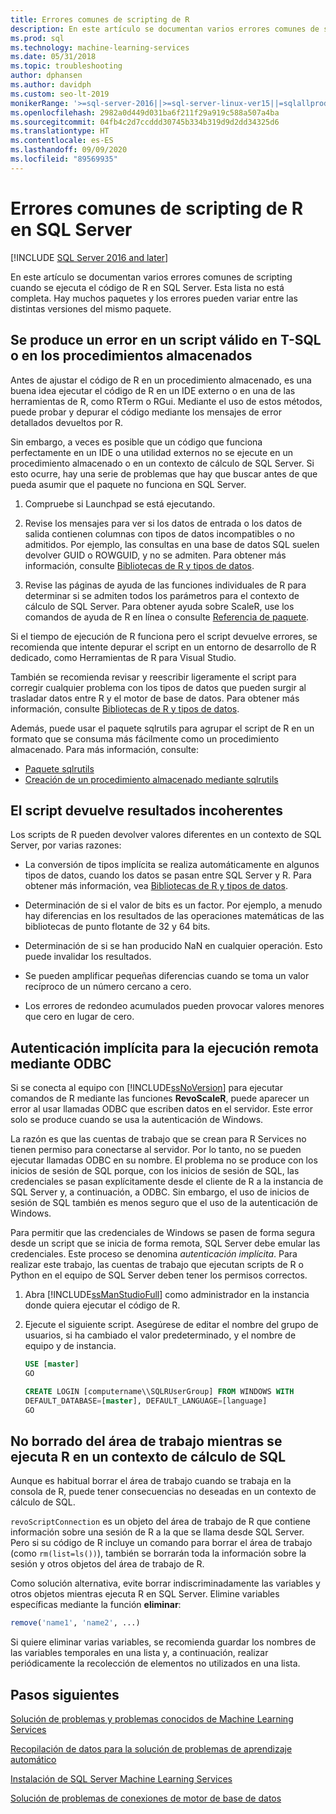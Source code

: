 ```yaml
---
title: Errores comunes de scripting de R
description: En este artículo se documentan varios errores comunes de scripting que podría encontrar cuando ejecuta el código de R en SQL Server.
ms.prod: sql
ms.technology: machine-learning-services
ms.date: 05/31/2018
ms.topic: troubleshooting
author: dphansen
ms.author: davidph
ms.custom: seo-lt-2019
monikerRange: '>=sql-server-2016||>=sql-server-linux-ver15||=sqlallproducts-allversions'
ms.openlocfilehash: 2982a0d449d031ba6f211f29a919c588a507a4ba
ms.sourcegitcommit: 04fb4c2d7ccddd30745b334b319d9d2dd34325d6
ms.translationtype: HT
ms.contentlocale: es-ES
ms.lasthandoff: 09/09/2020
ms.locfileid: "89569935"
---
```

# <a name="common-r-scripting-errors-in-sql-server"></a>Errores comunes de scripting de R en SQL Server
[!INCLUDE [SQL Server 2016 and later](../../includes/applies-to-version/sqlserver2016.md)]

En este artículo se documentan varios errores comunes de scripting cuando se ejecuta el código de R en SQL Server. Esta lista no está completa. Hay muchos paquetes y los errores pueden variar entre las distintas versiones del mismo paquete.

## <a name="valid-script-fails-in-t-sql-or-in-stored-procedures"></a>Se produce un error en un script válido en T-SQL o en los procedimientos almacenados

Antes de ajustar el código de R en un procedimiento almacenado, es una buena idea ejecutar el código de R en un IDE externo o en una de las herramientas de R, como RTerm o RGui. Mediante el uso de estos métodos, puede probar y depurar el código mediante los mensajes de error detallados devueltos por R.

Sin embargo, a veces es posible que un código que funciona perfectamente en un IDE o una utilidad externos no se ejecute en un procedimiento almacenado o en un contexto de cálculo de SQL Server. Si esto ocurre, hay una serie de problemas que hay que buscar antes de que pueda asumir que el paquete no funciona en SQL Server.

1. Compruebe si Launchpad se está ejecutando.

2. Revise los mensajes para ver si los datos de entrada o los datos de salida contienen columnas con tipos de datos incompatibles o no admitidos. Por ejemplo, las consultas en una base de datos SQL suelen devolver GUID o ROWGUID, y no se admiten. Para obtener más información, consulte [Bibliotecas de R y tipos de datos](../r/r-libraries-and-data-types.md).

3. Revise las páginas de ayuda de las funciones individuales de R para determinar si se admiten todos los parámetros para el contexto de cálculo de SQL Server. Para obtener ayuda sobre ScaleR, use los comandos de ayuda de R en línea o consulte [Referencia de paquete](https://docs.microsoft.com/r-server/r-reference/revoscaler/revoscaler).

Si el tiempo de ejecución de R funciona pero el script devuelve errores, se recomienda que intente depurar el script en un entorno de desarrollo de R dedicado, como Herramientas de R para Visual Studio.

También se recomienda revisar y reescribir ligeramente el script para corregir cualquier problema con los tipos de datos que pueden surgir al trasladar datos entre R y el motor de base de datos. Para obtener más información, consulte [Bibliotecas de R y tipos de datos](../r/r-libraries-and-data-types.md).

Además, puede usar el paquete sqlrutils para agrupar el script de R en un formato que se consuma más fácilmente como un procedimiento almacenado. Para más información, consulte:
* [Paquete sqlrutils](../r/ref-r-sqlrutils.md)
* [Creación de un procedimiento almacenado mediante sqlrutils](../r/how-to-create-a-stored-procedure-using-sqlrutils.md)

## <a name="script-returns-inconsistent-results"></a>El script devuelve resultados incoherentes

Los scripts de R pueden devolver valores diferentes en un contexto de SQL Server, por varias razones:

- La conversión de tipos implícita se realiza automáticamente en algunos tipos de datos, cuando los datos se pasan entre SQL Server y R. Para obtener más información, vea [Bibliotecas de R y tipos de datos](../r/r-libraries-and-data-types.md).

- Determinación de si el valor de bits es un factor. Por ejemplo, a menudo hay diferencias en los resultados de las operaciones matemáticas de las bibliotecas de punto flotante de 32 y 64 bits.

- Determinación de si se han producido NaN en cualquier operación. Esto puede invalidar los resultados.

- Se pueden amplificar pequeñas diferencias cuando se toma un valor recíproco de un número cercano a cero.

- Los errores de redondeo acumulados pueden provocar valores menores que cero en lugar de cero.

## <a name="implied-authentication-for-remote-execution-via-odbc"></a>Autenticación implícita para la ejecución remota mediante ODBC

Si se conecta al equipo con [!INCLUDE[ssNoVersion](../../includes/ssnoversion-md.md)] para ejecutar comandos de R mediante las funciones **RevoScaleR**, puede aparecer un error al usar llamadas ODBC que escriben datos en el servidor. Este error solo se produce cuando se usa la autenticación de Windows.

La razón es que las cuentas de trabajo que se crean para R Services no tienen permiso para conectarse al servidor. Por lo tanto, no se pueden ejecutar llamadas ODBC en su nombre. El problema no se produce con los inicios de sesión de SQL porque, con los inicios de sesión de SQL, las credenciales se pasan explícitamente desde el cliente de R a la instancia de SQL Server y, a continuación, a ODBC. Sin embargo, el uso de inicios de sesión de SQL también es menos seguro que el uso de la autenticación de Windows.

Para permitir que las credenciales de Windows se pasen de forma segura desde un script que se inicia de forma remota, SQL Server debe emular las credenciales. Este proceso se denomina _autenticación implícita_. Para realizar este trabajo, las cuentas de trabajo que ejecutan scripts de R o Python en el equipo de SQL Server deben tener los permisos correctos.

1. Abra [!INCLUDE[ssManStudioFull](../../includes/ssmanstudiofull-md.md)] como administrador en la instancia donde quiera ejecutar el código de R.

2. Ejecute el siguiente script. Asegúrese de editar el nombre del grupo de usuarios, si ha cambiado el valor predeterminado, y el nombre de equipo y de instancia.

    ```sql
    USE [master]
    GO
    
    CREATE LOGIN [computername\\SQLRUserGroup] FROM WINDOWS WITH
    DEFAULT_DATABASE=[master], DEFAULT_LANGUAGE=[language]
    GO
    ```

## <a name="avoid-clearing-the-workspace-while-youre-running-r-in-a-sql-compute-context"></a>No borrado del área de trabajo mientras se ejecuta R en un contexto de cálculo de SQL

Aunque es habitual borrar el área de trabajo cuando se trabaja en la consola de R, puede tener consecuencias no deseadas en un contexto de cálculo de SQL.

`revoScriptConnection` es un objeto del área de trabajo de R que contiene información sobre una sesión de R a la que se llama desde SQL Server. Pero si su código de R incluye un comando para borrar el área de trabajo (como `rm(list=ls())`), también se borrarán toda la información sobre la sesión y otros objetos del área de trabajo de R.

Como solución alternativa, evite borrar indiscriminadamente las variables y otros objetos mientras ejecuta R en SQL Server. Elimine variables específicas mediante la función **eliminar**:

```R
remove('name1', 'name2', ...)
```

Si quiere eliminar varias variables, se recomienda guardar los nombres de las variables temporales en una lista y, a continuación, realizar periódicamente la recolección de elementos no utilizados en una lista.



## <a name="next-steps"></a>Pasos siguientes

[Solución de problemas y problemas conocidos de Machine Learning Services](machine-learning-troubleshooting-overview.md)

[Recopilación de datos para la solución de problemas de aprendizaje automático](data-collection-ml-troubleshooting-process.md)

[Instalación de SQL Server Machine Learning Services](../install/sql-machine-learning-services-windows-install.md)

[Solución de problemas de conexiones de motor de base de datos](../../database-engine/configure-windows/troubleshoot-connecting-to-the-sql-server-database-engine.md)
